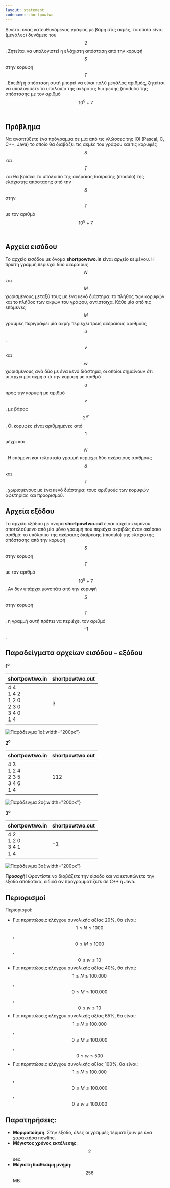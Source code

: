 ```yaml
---
layout: statement
codename: shortpowtwo
---
```


Δίνεται ένας κατευθυνόμενος γράφος με βάρη στις ακμές, τα οποία είναι (μεγάλες) δυνάμεις του $$2$$. Ζητείται να υπολογιστεί η ελάχιστη απόσταση από την κορυφή $$S$$ στην κορυφή $$T$$. Επειδή η απόσταση αυτή μπορεί να είναι πολύ μεγάλος αριθμός, ζητείται να υπολογίσετε το υπόλοιπο της ακέραιας διαίρεσης (modulo) της απόστασης με τον αριθμό $$10^9+7$$.

## Πρόβλημα

Nα αναπτύξετε ένα πρόγραμμα σε μια από τις γλώσσες της IOI (Pascal, C, C++, Java) το οποίο θα διαβάζει τις ακμές του γράφου και τις κορυφές $$S$$ και $$T$$ και θα βρίσκει το υπόλοιπο της ακέραιας διαίρεσης (modulo) της ελάχιστης απόστασης από την $$S$$ στην $$T$$ με τον αριθμό $$10^9+7$$.

## Αρχεία εισόδου

Το αρχείο εισόδου με όνομα **shortpowtwo.in** είναι αρχείο κειμένου. Η πρώτη γραμμή περιέχει δύο ακεραίους $$N$$ και $$M$$ χωρισμένους μεταξύ τους με ένα κενό διάστημα: το πλήθος των κορυφών και το πλήθος των ακμών του γράφου, αντίστοιχα. Κάθε μία από τις επόμενες $$M$$ γραμμές περιγράφει μία ακμή: περιέχει τρεις ακέραιους αριθμούς $$u$$, $$v$$ και $$w$$ χωρισμένους ανά δύο με ένα κενό διάστημα, οι οποίοι σημαίνουν ότι υπάρχει μία ακμή από την κορυφή με αριθμό $$u$$ προς την κορυφή με αριθμό $$v$$, με βάρος $$2^w$$. Οι κορυφές είναι αριθμημένες από $$1$$ μέχρι και $$N$$. Η επόμενη και τελευταία γραμμή περιέχει δύο ακέραιους αριθμούς $$S$$ και $$T$$, χωρισμένους με ένα κενό διάστημα: τους αριθμούς των κορυφών αφετηρίας και προορισμού.

## Αρχεία εξόδου

Το αρχείο εξόδου με όνομα **shortpowtwo.out** είναι αρχείο κειμένου αποτελούμενο από μία μόνο γραμμή που περιέχει ακριβώς έναν ακέραιο αριθμό: το υπόλοιπο της ακέραιας διαίρεσης (modulo) της ελάχιστης απόστασης από την κορυφή $$S$$ στην κορυφή $$T$$ με τον αριθμό $$10^9+7$$. Αν δεν υπάρχει μονοπάτι από την κορυφή $$S$$ στην κορυφή $$T$$, η γραμμή αυτή πρέπει να περιέχει τον αριθμό $$−1$$.

## Παραδείγματα αρχείων εισόδου – εξόδου

**1<sup>o</sup>**

| **shortpowtwo.in**      | **shortpowtwo.out** |
| :--- | :--- |
| 4 4 <br> 1 4 2 <br> 1 2 0 <br> 2 3 0 <br> 3 4 0 <br> 1 4 | 3 |

![Παράδειγμα 1ο](/assets/31-pdp-c-shortpowtwo-example-1.png){:width="200px"}

**2<sup>o</sup>**

| **shortpowtwo.in**      | **shortpowtwo.out** |
| :--- | :--- |
| 4 3 <br> 1 2 4 <br> 2 3 5 <br> 3 4 6 <br> 1 4 | 112 |

![Παράδειγμα 2ο](/assets/31-pdp-c-shortpowtwo-example-2.png){:width="200px"}

**3<sup>o</sup>**

| **shortpowtwo.in**      | **shortpowtwo.out** |
| :--- | :--- |
| 4 2 <br> 1 2 0 <br> 3 4 1 <br> 1 4 | -1 |

![Παράδειγμα 3ο](/assets/31-pdp-c-shortpowtwo-example-3.png){:width="200px"}

**Προσοχή!** Φροντίστε να διαβάζετε την είσοδο και να εκτυπώνετε την έξοδο αποδοτικά, ειδικά αν προγραμματίζετε σε C++ ή Java.

## Περιορισμοί

Περιορισμοί:
 * Για περιπτώσεις ελέγχου συνολικής αξίας 20%, θα είναι:
   $$1 \leq N \leq 1000$$, $$0 \leq M \leq 1000$$, $$0 \leq w \leq 10$$
 * Για περιπτώσεις ελέγχου συνολικής αξίας 40%, θα είναι:
   $$1 \leq N \leq 100.000$$, $$0 \leq M \leq 100.000$$, $$0 \leq w \leq 10$$
 * Για περιπτώσεις ελέγχου συνολικής αξίας 65%, θα είναι:
   $$1 \leq N \leq 100.000$$, $$0 \leq M \leq 100.000$$, $$0 \leq w \leq 500$$
 * Για περιπτώσεις ελέγχου συνολικής αξίας 100%, θα είναι:
   $$1 \leq N \leq 100.000$$, $$0 \leq M \leq 100.000$$, $$0 \leq w \leq 100.000$$

## Παρατηρήσεις:

 * **Mορφοποίηση**: Στην έξοδο, όλες οι γραμμές τερματίζουν με ένα χαρακτήρα newline.
 * **Mέγιστος χρόνος εκτέλεσης**: $$2$$ sec.
 * **Mέγιστη διαθέσιμη μνήμη**: $$256$$ MB.
